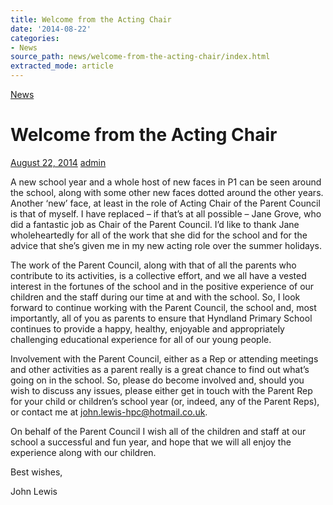 ```yaml
---
title: Welcome from the Acting Chair
date: '2014-08-22'
categories:
- News
source_path: news/welcome-from-the-acting-chair/index.html
extracted_mode: article
---
```

[News](/news/)

# Welcome from the Acting Chair

[August 22, 2014](/news/welcome-from-the-acting-chair/) [admin](author/admin/)

A new school year and a whole host of new faces in P1 can be seen around the school, along with some other new faces dotted around the other years. Another ‘new’ face, at least in the role of Acting Chair of the Parent Council is that of myself. I have replaced – if that’s at all possible – Jane Grove, who did a fantastic job as Chair of the Parent Council. I’d like to thank Jane wholeheartedly for all of the work that she did for the school and for the advice that she’s given me in my new acting role over the summer holidays.

The work of the Parent Council, along with that of all the parents who contribute to its activities, is a collective effort, and we all have a vested interest in the fortunes of the school and in the positive experience of our children and the staff during our time at and with the school. So, I look forward to continue working with the Parent Council, the school and, most importantly, all of you as parents to ensure that Hyndland Primary School continues to provide a happy, healthy, enjoyable and appropriately challenging educational experience for all of our young people.

Involvement with the Parent Council, either as a Rep or attending meetings and other activities as a parent really is a great chance to find out what’s going on in the school. So, please do become involved and, should you wish to discuss any issues, please either get in touch with the Parent Rep for your child or children’s school year (or, indeed, any of the Parent Reps), or contact me at [john.lewis-hpc@hotmail.co.uk](mailto:john.lewis-hpc@hotmail.co.uk).

On behalf of the Parent Council I wish all of the children and staff at our school a successful and fun year, and hope that we will all enjoy the experience along with our children.

Best wishes,

John Lewis
